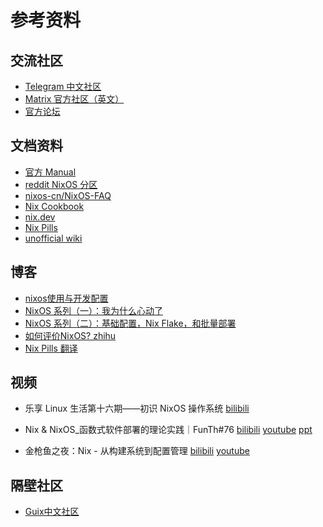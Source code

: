 # 参考资料

## 交流社区
- [Telegram 中文社区](https://t.me/nixos_zhcn)
- [Matrix 官方社区（英文）](https://matrix.to/#/#community:nixos.org)
- [官方论坛](https://discourse.nixos.org/)

## 文档资料
- [官方 Manual](https://nixos.org/learn.html)
- [reddit NixOS 分区](https://www.reddit.com/r/NixOS/)
- [nixos-cn/NixOS-FAQ](https://github.com/nixos-cn/NixOS-FAQ)
- [Nix Cookbook](https://ops.functionalalgebra.com)
- [nix.dev](https://nix.dev)
- [Nix Pills](https://nixos.org/guides/nix-pills)
- [unofficial wiki](https://nixos.wiki)

## 博客

- [nixos使用与开发配置](https://vonfry.name/posts/2019-01-29-nixos-for-development)
- [NixOS 系列（一）：我为什么心动了](https://lantian.pub/article/modify-website/nixos-why.lantian)
- [NixOS 系列（二）：基础配置，Nix Flake，和批量部署](https://lantian.pub/article/modify-website/nixos-initial-config-flake-deploy.lantian)
- [如何评价NixOS? zhihu](https://www.zhihu.com/question/56543855/answer/491883533)
- [Nix Pills 翻译](https://anillc.cn/2021/10/03/nix-pills-trans)
## 视频

- 乐享 Linux 生活第十六期——初识 NixOS 操作系统 [bilibili](https://www.bilibili.com/video/BV1VR4y1p7qT)

- Nix & NixOS_函数式软件部署的理论实践｜FunTh#76 [bilibili](https://www.bilibili.com/video/BV1WV411i7pR) [youtube](https://youtu.be/Ep7t2wHTCks) [ppt](https://speakerdeck.com/zetavg/functional-declarative-and-modular-system-environment-with-nix-and-nixos)

- 金枪鱼之夜：Nix - 从构建系统到配置管理  [bilibili](https://www.bilibili.com/video/BV13Y411p7DS) [youtube](https://www.youtube.com/watch?v=S9fmj50Kh0Y)


## 隔壁社区
- [Guix中文社区](https://guix.org.cn)
